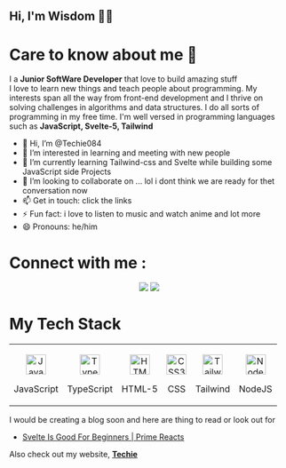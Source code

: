 ## Hi, I'm Wisdom 🤟🚀

# Care to know about me 👀
I a **Junior SoftWare Developer** that love to build amazing stuff  
I love to learn new things and teach people about programming.
My interests span all the way from front-end development and I thrive on solving challenges in algorithms and data structures.
I do all sorts of programming in my free time. I'm well versed in programming languages such as **JavaScript, Svelte-5, Tailwind** 

- 👋 Hi, I’m @Techie084
- 👀 I’m interested in learning and meeting with new people 
- 🌱 I’m currently learning Tailwind-css and Svelte while building some JavaScript side Projects 
- 💞️ I’m looking to collaborate on ... lol i dont think we are ready for thet conversation now 
- 📫 Get in touch: click the links
- ⚡ Fun fact: i love to listen to music and watch anime and lot more 
- 😄 Pronouns: he/him

# Connect with me :
<p align="center">
<a href = "https://x.com/Techie084"><img src="https://img.icons8.com/fluent/48/000000/twitter.png"/></a>
<a href = "https://www.instagram.com/hottiejnr"><img src="https://img.icons8.com/fluent/48/000000/instagram-new.png"/></a>
</p>

 # My Tech Stack 
  <table>
  <tr>
    <td>
      <p align="center">
        <a href="https://developer.mozilla.org/en-US/docs/Web/JavaScript" target="_blank" rel="noreferrer">
          <img src="https://raw.githubusercontent.com/danielcranney/readme-generator/main/public/icons/skills/javascript-colored.svg" width="36" height="36" alt="JavaScript" />
        </a>
        <p align="center">JavaScript</p>
      </p>
    </td>
    <td>           
      <p align="center">
        <a href="https://www.typescriptlang.org/" target="_blank" rel="noreferrer">
          <img src="https://raw.githubusercontent.com/danielcranney/readme-generator/main/public/icons/skills/typescript-colored.svg" width="36" height="36" alt="TypeScript" />
      </a>
        <p align="center">TypeScript</p>
      </p>
    </td>
    <td>
      <p align="center">
        <a href="https://developer.mozilla.org/en-US/docs/Glossary/HTML5" target="_blank" rel="noreferrer">
          <img src="https://raw.githubusercontent.com/danielcranney/readme-generator/main/public/icons/skills/html5-colored.svg" width="36" height="36" alt="HTML5" />
        </a>
        <p align="center">HTML-5</p>
      </p>
    </td>
    <td>
      <p align="center">
        <a href="https://www.w3.org/TR/CSS/#css" target="_blank" rel="noreferrer">
          <img src="https://raw.githubusercontent.com/danielcranney/readme-generator/main/public/icons/skills/css3-colored.svg" width="36" height="36" alt="CSS3" />
      </a>
        <p align="center">CSS</p>
      </p>
    </td>
    <td>      
      <p align="center">
        <a href="https://tailwindcss.com/" target="_blank" rel="noreferrer">
          <img src="https://raw.githubusercontent.com/danielcranney/readme-generator/main/public/icons/skills/tailwindcss-colored.svg" width="36" height="36" alt="TailwindCSS" />
        </a>
        <p align="center">Tailwind</p>
      </p>
    </td>
    <td>            
      <p align="center">
        <a href="https://nodejs.org/en/" target="_blank" rel="noreferrer">
        <img src="https://raw.githubusercontent.com/danielcranney/readme-generator/main/public/icons/skills/nodejs-colored.svg" width="36" height="36" alt="NodeJS" />
      </a>
        <p align="center">NodeJS</p>
      </p>
    </td>
  </tr>
</table>

I would be creating a blog soon and here are thing to read or look out for 
  - [Svelte Is Good For Beginners | Prime Reacts](https://www.youtube.com/watch?v=28NFyGwPHWY)

Also check out my website, [**Techie**]( )

<!---
Techie084/Techie084 is a ✨ special ✨ repository because its `README.md` (this file) appears on your GitHub profile.
You can click the Preview link to take a look at your changes.
--->
